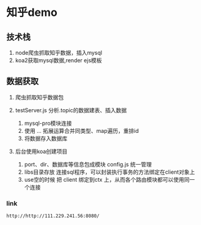 # 知乎demo

## 技术栈

1. node爬虫抓取知乎数据，插入mysql
2. koa2获取mysql数据,render ejs模板

## 数据获取

1. 爬虫抓取知乎数据包

2. testServer.js 分析.topic的数据建表、插入数据

    1. mysql-pro模块连接
    2. 使用  ... 拓展运算合并同类型、map遍历，重排id
    3. 将数据存入数据库 

3. 后台使用koa创建项目

    1. port、dir、数据库等信息包成模块 config.js 统一管理
    2. libs目录存放 连接sql程序，可以封装执行事务的方法绑定在client对象上
    3. use空的时候  把 client 绑定到ctx 上，从而各个路由模块都可以使用同一个连接

### link

    http://http://111.229.241.56:8080/